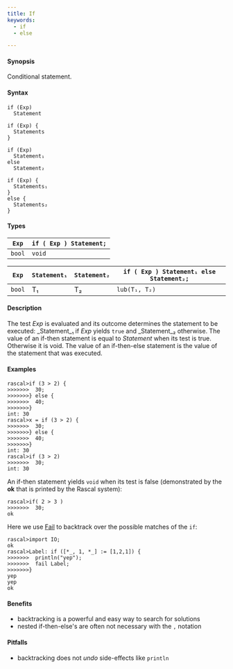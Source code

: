 ```yaml
---
title: If
keywords:
  - if
  - else

---
```


#### Synopsis

Conditional statement.

#### Syntax

```rascal
if (Exp)
  Statement

if (Exp) {
  Statements
}

if (Exp) 
  Statement₁ 
else 
  Statement₂

if (Exp) {
  Statements₁
}
else {
  Statements₂
}
```

#### Types

| `Exp` | `if ( Exp ) Statement;`  |
| --- | --- |
| `bool`  |  `void`                      |



| `Exp` | `Statement₁` | `Statement₂` | `if ( Exp ) Statement₁ else Statement₂;`  |
| --- | --- | --- | --- |
| `bool`  |  T₁        | T₂         | `lub(T₁, T₂)`                               |


#### Description

The test _Exp_ is evaluated and its outcome determines the statement to be executed: 
_Statement_₁ if _Exp_ yields `true` and _Statement_₂ otherwise. 
The value of an if-then statement is equal to _Statement_ when its test is true. Otherwise it is void.
The value of an if-then-else statement is the value of the statement that was executed.

#### Examples


```rascal-shell 
rascal>if (3 > 2) {
>>>>>>>  30; 
>>>>>>>} else {
>>>>>>>  40;
>>>>>>>}
int: 30
rascal>x = if (3 > 2) {
>>>>>>>  30; 
>>>>>>>} else {
>>>>>>>  40;
>>>>>>>}
int: 30
rascal>if (3 > 2) 
>>>>>>>  30;
int: 30
```
An if-then statement yields `void`  when its test is false
(demonstrated by the __ok__ that is printed by the Rascal system):

```rascal-shell ,continue
rascal>if( 2 > 3 ) 
>>>>>>>  30;
ok
```

Here we use [Fail](../../../Rascal/Statements/Fail/index.md) to backtrack over the possible matches of the `if`:

```rascal-shell 
rascal>import IO;
ok
rascal>Label: if ([*_, 1, *_] := [1,2,1]) {
>>>>>>>  println("yep"); 
>>>>>>>  fail Label;
>>>>>>>}
yep
yep
ok
```

#### Benefits

* backtracking is a powerful and easy way to search for solutions
* nested if-then-else's are often not necessary with the `,` notation

#### Pitfalls

* backtracking does not _undo_ side-effects like `println`


